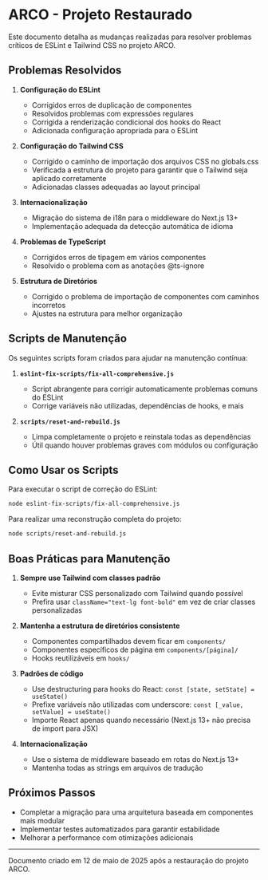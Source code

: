 # ARCO - Projeto Restaurado

Este documento detalha as mudanças realizadas para resolver problemas críticos de ESLint e Tailwind CSS no projeto ARCO.

## Problemas Resolvidos

1. **Configuração do ESLint**

   - Corrigidos erros de duplicação de componentes
   - Resolvidos problemas com expressões regulares
   - Corrigida a renderização condicional dos hooks do React
   - Adicionada configuração apropriada para o ESLint

2. **Configuração do Tailwind CSS**

   - Corrigido o caminho de importação dos arquivos CSS no globals.css
   - Verificada a estrutura do projeto para garantir que o Tailwind seja aplicado corretamente
   - Adicionadas classes adequadas ao layout principal

3. **Internacionalização**

   - Migração do sistema de i18n para o middleware do Next.js 13+
   - Implementação adequada da detecção automática de idioma

4. **Problemas de TypeScript**

   - Corrigidos erros de tipagem em vários componentes
   - Resolvido o problema com as anotações @ts-ignore

5. **Estrutura de Diretórios**
   - Corrigido o problema de importação de componentes com caminhos incorretos
   - Ajustes na estrutura para melhor organização

## Scripts de Manutenção

Os seguintes scripts foram criados para ajudar na manutenção contínua:

1. **`eslint-fix-scripts/fix-all-comprehensive.js`**

   - Script abrangente para corrigir automaticamente problemas comuns do ESLint
   - Corrige variáveis não utilizadas, dependências de hooks, e mais

2. **`scripts/reset-and-rebuild.js`**
   - Limpa completamente o projeto e reinstala todas as dependências
   - Útil quando houver problemas graves com módulos ou configuração

## Como Usar os Scripts

Para executar o script de correção do ESLint:

```bash
node eslint-fix-scripts/fix-all-comprehensive.js
```

Para realizar uma reconstrução completa do projeto:

```bash
node scripts/reset-and-rebuild.js
```

## Boas Práticas para Manutenção

1. **Sempre use Tailwind com classes padrão**

   - Evite misturar CSS personalizado com Tailwind quando possível
   - Prefira usar `className="text-lg font-bold"` em vez de criar classes personalizadas

2. **Mantenha a estrutura de diretórios consistente**

   - Componentes compartilhados devem ficar em `components/`
   - Componentes específicos de página em `components/[página]/`
   - Hooks reutilizáveis em `hooks/`

3. **Padrões de código**

   - Use destructuring para hooks do React: `const [state, setState] = useState()`
   - Prefixe variáveis não utilizadas com underscore: `const [_value, setValue] = useState()`
   - Importe React apenas quando necessário (Next.js 13+ não precisa de import para JSX)

4. **Internacionalização**
   - Use o sistema de middleware baseado em rotas do Next.js 13+
   - Mantenha todas as strings em arquivos de tradução

## Próximos Passos

- Completar a migração para uma arquitetura baseada em componentes mais modular
- Implementar testes automatizados para garantir estabilidade
- Melhorar a performance com otimizações adicionais

---

Documento criado em 12 de maio de 2025 após a restauração do projeto ARCO.
